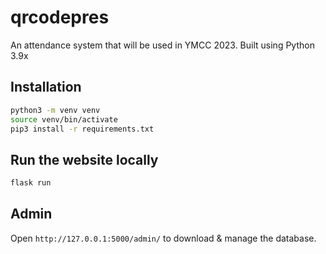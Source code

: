 # qrcodepres
An attendance system that will be used in YMCC 2023. Built using Python 3.9x


## Installation
```bash
python3 -m venv venv
source venv/bin/activate
pip3 install -r requirements.txt
```

## Run the website locally
```bash
flask run
```

## Admin
Open `http://127.0.0.1:5000/admin/` to download & manage the database.